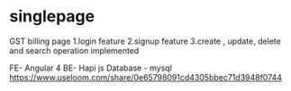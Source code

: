 # singlepage
GST billing page 
1.login feature
2.signup feature
3.create , update, delete and search operation implemented

FE- Angular 4
BE- Hapi js 
Database - mysql
https://www.useloom.com/share/0e65798091cd4305bbec71d3948f0744
